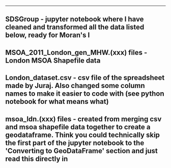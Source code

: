 --------------------------
SDSGroup - jupyter notebook where I have cleaned and transformed all the data listed below, ready for Moran's I 
--------------------------
MSOA_2011_London_gen_MHW.(xxx) files  - London MSOA Shapefile data
--------------------------
London_dataset.csv - csv file of the spreadsheet made by Juraj. Also changed some column names to make it easier to code with (see python notebook for what means what)
--------------------------
msoa_ldn.(xxx) files - created from merging csv and msoa shapefile data together to create a geodataframe. Think you could technically skip the first part of the jupyter notebook to the 'Converting to GeoDataFrame' section and just read this directly in 
--------------------------


